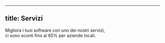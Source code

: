 
---
title: Servizi
---

Migliora i tuoi software con uno dei nostri servizi,<br>
ci sono sconti fino al 65% per aziende locali. 